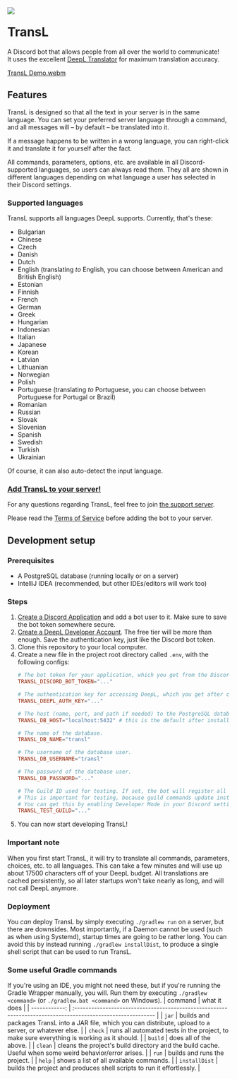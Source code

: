 <img src="https://cdn.discordapp.com/app-icons/1012790735151583302/434fa2f4e66cda479124b1e5ca890e6b.png?size=128" align="left">

# TransL
A Discord bot that allows people from all over the world to communicate!  
It uses the excellent [DeepL Translator](https://deepl.com) for maximum translation accuracy.

[TransL Demo.webm](https://user-images.githubusercontent.com/68816703/192163260-4e2ed324-2d6f-4e15-a0d1-8999fcd789f6.webm)

## Features

TransL is designed so that all the text in your server is in the same language.
You can set your preferred server language through a command, and all messages will – by default – be translated into it.

If a message happens to be written in a wrong language, you can right-click it and translate it for yourself after the fact.

All commands, parameters, options, etc. are available in all Discord-supported languages, so users can always read them.
They all are shown in different languages depending on what language a user has selected in their Discord settings.

### Supported languages
TransL supports all languages DeepL supports. Currently, that's these:
*   Bulgarian
*   Chinese
*   Czech
*   Danish
*   Dutch
*   English (translating *to* English, you can choose between American and Βritish English)
*   Estonian
*   Finnish
*   French
*   German
*   Greek
*   Hungarian
*   Indonesian
*   Italian
*   Japanese
*   Korean
*   Latvian
*   Lithuanian
*   Norwegian
*   Polish
*   Portuguese (translating *to* Portuguese, you can choose between Portuguese for Portugal or Brazil)
*   Romanian
*   Russian
*   Slovak
*   Slovenian
*   Spanish
*   Swedish
*   Turkish
*   Ukrainian

Of course, it can also auto-detect the input language.

### [**Add TransL to your server!**](https://discord.com/api/oauth2/authorize?client_id=1012790735151583302&permissions=0&scope=bot%20applications.commands)

For any questions regarding TransL, feel free to join [the support server](https://discord.gg/99t5XMtjG9).

Please read the [Terms of Service](legal.md#terms-of-service) before adding the bot to your server.

## Development setup
### Prerequisites
*   A PostgreSQL database (running locally or on a server)
*   IntelliJ IDEA (recommended, but other IDEs/editors will work too)

### Steps
1.  [Create a Discord Application](https://discord.com/developers/applications) and add a bot user to it.
    Make sure to save the bot token somewhere secure.
2.  [Create a DeepL Developer Account](https://www.deepl.com/pro#developer). The free tier will be more than enough.
    Save the authentication key, just like the Discord bot token.
3.  Clone this repository to your local computer.
4.  Create a new file in the project root directory called `.env`, with the following configs:
    ```conf
    # The bot token for your application, which you get from the Discord Developer Portal after creating a bot account.
    TRANSL_DISCORD_BOT_TOKEN="..."

    # The authentication key for accessing DeepL, which you get after creating a DeepL Developer Account.
    TRANSL_DEEPL_AUTH_KEY="..."

    # The host (name, port, and path if needed) to the PostgreSQL database cluster.
    TRANSL_DB_HOST="localhost:5432" # this is the default after installing PostgreSQL locally

    # The name of the database.
    TRANSL_DB_NAME="transl"

    # The username of the database user.
    TRANSL_DB_USERNAME="transl"

    # The password of the database user.
    TRANSL_DB_PASSWORD="..."

    # The Guild ID used for testing. If set, the bot will register all commands only to this guild, instead of globally.
    # This is important for testing, because guild commands update instantly, as opposed to global commands, which take up to 1 hour.
    # You can get this by enabling Developer Mode in your Discord settings (under Advanced) and then right-clicking a guild.
    TRANSL_TEST_GUILD="..."
    ```
5.  You can now start developing TransL!

### Important note
When you first start TransL, it will try to translate all commands, parameters, choices, etc. to all languages.
This can take a few minutes and will use up about 17500 characters off of your DeepL budget.
All translations are cached persistently, so all later startups won't take nearly as long, and will not call DeepL anymore.

### Deployment
You *can* deploy TransL by simply executing `./gradlew run` on a server, but there are downsides.
Most importantly, if a Daemon cannot be used (such as when using Systemd), startup times are going to be rather long.
You can avoid this by instead running `./gradlew installDist`, to produce a single shell script that can be used to run TransL.

### Some useful Gradle commands
If you're using an IDE, you might not need these, but if you're running the Gradle Wrapper manually, you will.
Run them by executing `./gradlew <command>` (or `./gradlew.bat <command>` on Windows).
|       command | what it does                                                                                                |
| ------------: | :---------------------------------------------------------------------------------------------------------- |
|         `jar` | builds and packages TransL into a JAR file, which you can distribute, upload to a server, or whatever else. |
|       `check` | runs all automated tests in the project, to make sure everything is working as it should.                   |
|       `build` | does all of the above.                                                                                      |
|       `clean` | cleans the project's build directory and the build cache. Useful when some weird behavior/error arises.     |
|         `run` | builds and runs the project.                                                                                |
|        `help` | shows a list of all available commands.                                                                     |
| `installDist` | builds the project and produces shell scripts to run it effortlessly.                                       |
